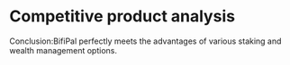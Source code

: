 # Competitive product analysis

Conclusion:BifiPal perfectly meets the advantages of various staking and wealth management options.